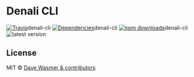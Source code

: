 # Denali CLI

[![Travis](https://img.shields.io/travis/denali-js/denali-cli.svg?style=flat-square)](https://travis-ci.org/denali-js/)denali-cli
[![Dependencies](https://img.shields.io/david/denali-js/denali-cli.svg?style=flat-square)](https://david-dm.org/denali-js/)denali-cli
[![npm downloads](https://img.shields.io/npm/denali-js/denali-cli.svg?style=flat-square)](https://www.npmjs.com/package/)denali-cli
![latest version](https://img.shields.io/npm/v/denali-cli.svg?style=flat-square)


## License

MIT © [Dave Wasmer & contributors](http://denalijs.org)
